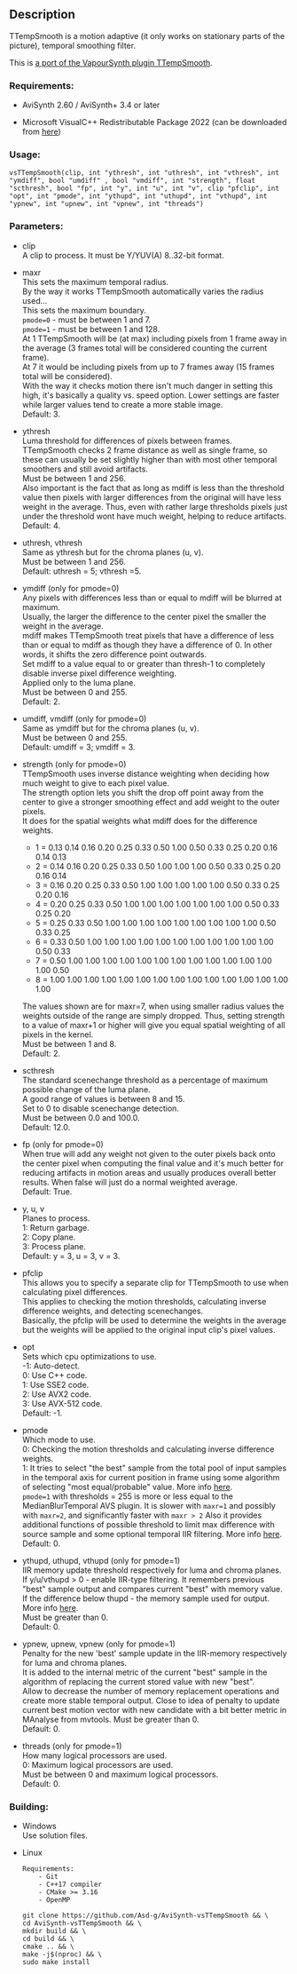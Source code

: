 ## Description

TTempSmooth is a motion adaptive (it only works on stationary parts of the picture), temporal smoothing filter.

This is [a port of the VapourSynth plugin TTempSmooth](https://github.com/HomeOfVapourSynthEvolution/VapourSynth-TTempSmooth).

### Requirements:

- AviSynth 2.60 / AviSynth+ 3.4 or later

- Microsoft VisualC++ Redistributable Package 2022 (can be downloaded from [here](https://github.com/abbodi1406/vcredist/releases))

### Usage:

```
vsTTempSmooth(clip, int "ythresh", int "uthresh", int "vthresh", int "ymdiff", bool "umdiff" , bool "vmdiff", int "strength", float "scthresh", bool "fp", int "y", int "u", int "v", clip "pfclip", int "opt", int "pmode", int "ythupd", int "uthupd", int "vthupd", int "ypnew", int "upnew", int "vpnew", int "threads")
```

### Parameters:

- clip<br>
    A clip to process. It must be Y/YUV(A) 8..32-bit format.

- maxr<br>
    This sets the maximum temporal radius.<br>
    By the way it works TTempSmooth automatically varies the radius used...<br>
    This sets the maximum boundary.<br>
    `pmode=0` - must be between 1 and 7.<br>
    `pmode=1` - must be between 1 and 128.<br>
    At 1 TTempSmooth will be (at max) including pixels from 1 frame away in the average (3 frames total will be considered counting the current frame).<br>
    At 7 it would be including pixels from up to 7 frames away (15 frames total will be considered).<br>
    With the way it checks motion there isn't much danger in setting this high, it's basically a quality vs. speed option. Lower settings are faster while larger values tend to create a more stable image.<br>
    Default: 3.

- ythresh<br>
    Luma threshold for differences of pixels between frames.<br>
    TTempSmooth checks 2 frame distance as well as single frame, so these can usually be set slightly higher than with most other temporal smoothers and still avoid artifacts.<br>
    Must be between 1 and 256.<br>
    Also important is the fact that as long as mdiff is less than the threshold value then pixels with larger differences from the original will have less weight in the average. Thus, even with rather large thresholds pixels just under the threshold wont have much weight, helping to reduce artifacts.<br>
    Default: 4.

- uthresh, vthresh<br>
    Same as ythresh but for the chroma planes (u, v).<br>
    Must be between 1 and 256.<br>
    Default: uthresh = 5; vthresh =5.

- ymdiff (only for pmode=0)<br>
    Any pixels with differences less than or equal to mdiff will be blurred at maximum.<br>
    Usually, the larger the difference to the center pixel the smaller the weight in the average.<br>
    mdiff makes TTempSmooth treat pixels that have a difference of less than or equal to mdiff as though they have a difference of 0. In other words, it shifts the zero difference point outwards.<br>
    Set mdiff to a value equal to or greater than thresh-1 to completely disable inverse pixel difference weighting.<br>
    Applied only to the luma plane.<br>
    Must be between 0 and 255.<br>
    Default: 2.

- umdiff, vmdiff (only for pmode=0)<br>
    Same as ymdiff but for the chroma planes (u, v).<br>
    Must be between 0 and 255.<br>
    Default: umdiff = 3; vmdiff = 3.

- strength (only for pmode=0)<br>
    TTempSmooth uses inverse distance weighting when deciding how much weight to give to each pixel value.<br>
    The strength option lets you shift the drop off point away from the center to give a stronger smoothing effect and add weight to the outer pixels.<br>
    It does for the spatial weights what mdiff does for the difference weights.

    - 1 = 0.13 0.14 0.16 0.20 0.25 0.33 0.50 1.00 0.50 0.33 0.25 0.20 0.16 0.14 0.13
    - 2 = 0.14 0.16 0.20 0.25 0.33 0.50 1.00 1.00 1.00 0.50 0.33 0.25 0.20 0.16 0.14
    - 3 = 0.16 0.20 0.25 0.33 0.50 1.00 1.00 1.00 1.00 1.00 0.50 0.33 0.25 0.20 0.16
    - 4 = 0.20 0.25 0.33 0.50 1.00 1.00 1.00 1.00 1.00 1.00 1.00 0.50 0.33 0.25 0.20
    - 5 = 0.25 0.33 0.50 1.00 1.00 1.00 1.00 1.00 1.00 1.00 1.00 1.00 0.50 0.33 0.25
    - 6 = 0.33 0.50 1.00 1.00 1.00 1.00 1.00 1.00 1.00 1.00 1.00 1.00 1.00 0.50 0.33
    - 7 = 0.50 1.00 1.00 1.00 1.00 1.00 1.00 1.00 1.00 1.00 1.00 1.00 1.00 1.00 0.50
    - 8 = 1.00 1.00 1.00 1.00 1.00 1.00 1.00 1.00 1.00 1.00 1.00 1.00 1.00 1.00 1.00

    The values shown are for maxr=7, when using smaller radius values the weights outside of the range are simply dropped. Thus, setting strength to a value of maxr+1 or higher will give you equal spatial weighting of all pixels in the kernel.<br>
    Must be between 1 and 8.<br>
    Default: 2.

- scthresh<br>
    The standard scenechange threshold as a percentage of maximum possible change of the luma plane.<br>
    A good range of values is between 8 and 15.<br>
    Set to 0 to disable scenechange detection.<br>
    Must be between 0.0 and 100.0.<br>
    Default: 12.0.

- fp (only for pmode=0)<br>
    When true will add any weight not given to the outer pixels back onto the center pixel when computing the final value and it's much better for reducing artifacts in motion areas and usually produces overall better results. When false will just do a normal weighted average.<br>
    Default: True.

- y, u, v<br>
    Planes to process.<br>
    1: Return garbage.<br>
    2: Copy plane.<br>
    3: Process plane.<br>
    Default: y = 3, u = 3, v = 3.

- pfclip<br>
    This allows you to specify a separate clip for TTempSmooth to use when calculating pixel differences.<br>
    This applies to checking the motion thresholds, calculating inverse difference weights, and detecting scenechanges.<br>
    Basically, the pfclip will be used to determine the weights in the average but the weights will be applied to the original input clip's pixel values.

- opt<br>
    Sets which cpu optimizations to use.<br>
    -1: Auto-detect.<br>
    0: Use C++ code.<br>
    1: Use SSE2 code.<br>
    2: Use AVX2 code.<br>
    3: Use AVX-512 code.<br>
    Default: -1.

- pmode<br>
    Which mode to use.<br>
    0: Checking the motion thresholds and calculating inverse difference weights.<br>
    1: It tries to select "the best" sample from the total pool of input samples in the temporal axis for current position in frame using some algorithm of selecting "most equal/probable" value. More info [here](https://github.com/Asd-g/AviSynth-vsTTempSmooth/pull/8#issuecomment-1616112102).<br>
    `pmode=1` with thresholds = 255 is more or less equal to the MedianBlurTemporal AVS plugin. It is slower with `maxr=1` and possibly with `maxr=2`, and significantly faster with `maxr > 2` Also it provides additional functions of possible threshold to limit max difference with source sample and some optional temporal IIR filtering. More info [here](https://github.com/Asd-g/AviSynth-vsTTempSmooth/issues/7#issuecomment-2083117936).<br>
    Default: 0.

- ythupd, uthupd, vthupd (only for pmode=1)<br>
    IIR memory update threshold respectively for luma and chroma planes.<br>
    If y/u/vthupd > 0 - enable IIR-type filtering. It remembers previous "best" sample output and compares current "best" with memory value. If the difference below thupd - the memory sample used for output. More info [here](https://github.com/Asd-g/AviSynth-vsTTempSmooth/pull/8#issuecomment-1616112102).<br>
    Must be greater than 0.<br>
    Default: 0.

- ypnew, upnew, vpnew (only for pmode=1)<br>
    Penalty for the new 'best' sample update in the IIR-memory respectively for luma and chroma planes.<br>
    It is added to the internal metric of the current "best" sample in the algorithm of replacing the current stored value with new "best".<br>
    Allow to decrease the number of memory replacement operations and create more stable temporal output. Close to idea of penalty to update current best motion vector with new candidate with a bit better metric in MAnalyse from mvtools.
    Must be greater than 0.<br>
    Default: 0.

- threads (only for pmode=1)<br>
    How many logical processors are used.<br>
    0: Maximum logical processors are used.<br>
    Must be between 0 and maximum logical processors.<br>
    Default: 0.

### Building:

- Windows<br>
    Use solution files.

- Linux
    ```
    Requirements:
        - Git
        - C++17 compiler
        - CMake >= 3.16
        - OpenMP
    ```
    ```
    git clone https://github.com/Asd-g/AviSynth-vsTTempSmooth && \
    cd AviSynth-vsTTempSmooth && \
    mkdir build && \
    cd build && \
    cmake .. && \
    make -j$(nproc) && \
    sudo make install
    ```
